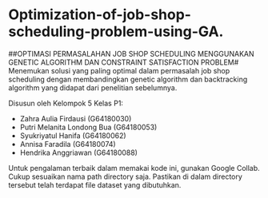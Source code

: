 # Optimization-of-job-shop-scheduling-problem-using-GA.
##OPTIMASI PERMASALAHAN JOB SHOP SCHEDULING MENGGUNAKAN GENETIC ALGORITHM DAN CONSTRAINT SATISFACTION PROBLEM#
Menemukan solusi yang paling optimal dalam permasalah job shop scheduling dengan membandingkan genetic algorithm dan backtracking algorithm yang didapat dari penelitian sebelumnya.


Disusun oleh Kelompok 5 Kelas P1:

- Zahra Aulia Firdausi	    	(G64180030)
- Putri Melanita Londong Bua	(G64180053)
- Syukriyatul Hanifa		    	(G64180062)
- Annisa Faradila		         	(G64180074)
- Hendrika Anggriawan		      (G64180088)

Untuk pengalaman terbaik dalam memakai kode ini, gunakan Google Collab. Cukup sesuaikan nama path directory saja. Pastikan di dalam directory tersebut telah terdapat file dataset yang dibutuhkan.
